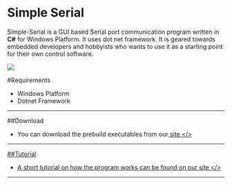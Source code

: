 # Simple Serial
Simple-Serial is a GUI based Serial port communication program written in **C#** for Windows Platform.
It uses dot net framework.
It is geared towards embedded developers and hobbyists who wants to use it as a starting point for their own control software.

<img src = "http://www.xanthium.in/sites/default/files/site-images/serial-prog-csharp-gui/opensource-csharp-serial-port-software.jpg"/>

#Requirements
 - Windows Platform
 - Dotnet Framework

------------------------------------------------------------------------------------------------------------------------------------------

##Download
- You can download the prebuild executables from our<a href ="http://www.xanthium.in/building-opensource-gui-based-serial-port-communication-program-dot-net-framework-and-arduino#microcontroller-interface"> site </>

------------------------------------------------------------------------------------------------------------------------------------------
##Tutorial
- A short tutorial on how the program works can be found on our <a href ="http://www.xanthium.in/building-opensource-gui-based-serial-port-communication-program-dot-net-framework-and-arduino#microcontroller-interface" > site </>

------------------------------------------------------------------------------------------------------------------------------------------
